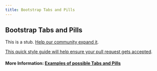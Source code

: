 ```yaml
---
title: Bootstrap Tabs and Pills
---
```

## Bootstrap Tabs and Pills

This is a stub. <a href='https://github.com/freecodecamp/guides/tree/master/src/pages/bootstrap/bootstrap-tabs-and-pills/index.md' target='_blank' rel='nofollow'>Help our community expand it</a>.

<a href='https://github.com/freecodecamp/guides/blob/master/README.md' target='_blank' rel='nofollow'>This quick style guide will help ensure your pull request gets accepted</a>.

<!-- The article goes here, in GitHub-flavored Markdown. Feel free to add YouTube videos, images, and CodePen/JSBin embeds  -->

#### More Information: <a href='https://www.w3schools.com/bootstrap/bootstrap_tabs_pills.asp' target='_blank'> Examples of possible Tabs and Pills</a>
<!-- Please add any articles you think might be helpful to read before writing the article -->


